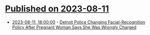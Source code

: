 # [Published on 2023-08-11](index.md)

* [2023-08-11, 18:00:00](https://yro.slashdot.org/story/23/08/11/0844238/detroit-police-changing-facial-recognition-policy-after-pregnant-woman-says-she-was-wrongly-charged?utm_source=rss1.0mainlinkanon&utm_medium=feed) - [Detroit Police Changing Facial-Recognition Policy After Pregnant Woman Says She Was Wrongly Charged](https://yro.slashdot.org/story/23/08/11/0844238/detroit-police-changing-facial-recognition-policy-after-pregnant-woman-says-she-was-wrongly-charged?utm_source=rss1.0mainlinkanon&utm_medium=feed)
